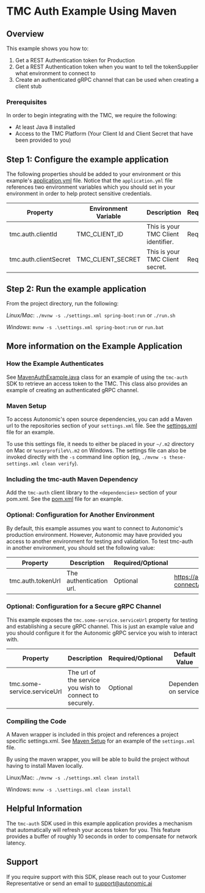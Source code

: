 # TMC Auth Example Using Maven

## Overview

This example shows you how to:

 1. Get a REST Authentication token for Production
 2. Get a REST Authentication token when you want to tell the tokenSupplier what environment to connect to
 3. Create an authenticated gRPC channel that can be used when creating a client stub

### Prerequisites

In order to begin integrating with the TMC, we require the following:

- At least Java 8 installed
- Access to the TMC Platform (Your Client Id and Client Secret that have been provided to you)

## Step 1: Configure the example application

The following properties should be added to your environment or this example's [application.yml](src/main/resources/application.yml) file. Notice that the `application.yml` file references two environment variables which you should set in your environment in order to help protect sensitive credentials.

|Property|Environment Variable|Description|Required/Optional|
|------|------|------|-----------------------|
|tmc.auth.clientId|TMC_CLIENT_ID|This is your TMC Client identifier.|Required|
|tmc.auth.clientSecret|TMC_CLIENT_SECRET|This is your TMC Client secret.|Required|

## Step 2: Run the example application

From the project directory, run the following:

*Linux/Mac*: `./mvnw -s ./settings.xml spring-boot:run` or `./run.sh`

*Windows*: `mvnw -s .\settings.xml spring-boot:run` or `run.bat`

## More information on the Example Application

### How the Example Authenticates
See [MavenAuthExample.java](src/main/java/com/autonomic/tmc/example/auth/MavenAuthExample.java) class for an example of using the `tmc-auth` SDK to retrieve an access token to the TMC. This class also provides an example of creating an authenticated gRPC channel.

### Maven Setup

To access Autonomic's open source dependencies, you can add a Maven url to the repositories section of your `settings.xml` file. See the [settings.xml](settings.xml) file for an example.

To use this settings file, it needs to either be placed in your `~/.m2` directory on Mac or `%userprofile%\.m2` on Windows. The settings file can also be invoked directly with the `-s` command line option (eg, `./mvnw -s these-settings.xml clean verify`).

### Including the tmc-auth Maven Dependency

Add the `tmc-auth` client library to the `<dependencies>` section of your pom.xml. See the [pom.xml](pom.xml) file for an example.

### Optional: Configuration for Another Environment

By default, this example assumes you want to connect to Autonomic's production environment.  However, Autonomic may have provided you access to another environment for testing and validation. To test tmc-auth in another environment, you should set the following value:

Property|Description|Required/Optional|Default Value|
|------|------|-----------------------|------|
|tmc.auth.tokenUrl|The authentication url.|Optional|https://accounts.autonomic.ai/auth/realms/iam/protocol/openid-connect/token|

### Optional: Configuration for a Secure gRPC Channel

This example exposes the `tmc.some-service.serviceUrl` property for testing and establishing a secure gRPC channel. This is just an example value and you should configure it for the Autonomic gRPC service you wish to interact with.

Property|Description|Required/Optional|Default Value|
|------|------|-----------------------|------|
|tmc.some-service.serviceUrl|The url of the service you wish to connect to securely.|Optional| Dependent on service.

### Compiling the Code

A Maven wrapper is included in this project and references a project specific settings.xml. See [Maven Setup](#maven-setup) for an example of the `settings.xml` file.

By using the maven wrapper, you will be able to build the project without having to install Maven locally.

Linux/Mac: `./mvnw -s ./settings.xml clean install`

Windows: `mvnw -s .\settings.xml clean install`

## Helpful Information

The `tmc-auth` SDK used in this example application provides a mechanism that automatically will refresh your access token for you. This feature provides a buffer of roughly 10 seconds in order to compensate for network latency.

## Support

If you require support with this SDK, please reach out to your Customer Representative or send an email to support@autonomic.ai
